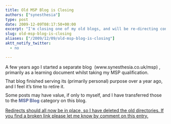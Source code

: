 ```yaml
---
title: Old MSP Blog is Closing
authors: ["synesthesia"]
type: post
date: 2009-12-09T08:17:50+00:00
excerpt: "I'm closing one of my old blogs, and will be re-directing content to a category on this blog."
slug: old-msp-blog-is-closing 
aliases: ["/2009/12/09/old-msp-blog-is-closing"]
aktt_notify_twitter:
  - no

---
```

<p style="margin-top: 10px; margin-bottom: 10px; padding-top: 0px; padding-bottom: 0px;">
  A few years ago I started a separate blog  (www.synesthesia.co.uk/msp) , primarily as a learning document whilst taking my MSP qualification.
</p>

<p style="margin-top: 10px; margin-bottom: 10px; padding-top: 0px; padding-bottom: 0px;">
  That blog finished serving its (primarily personal) purpose over a year ago, and I feel it’s time to retire it.
</p>

<p style="margin-top: 10px; margin-bottom: 10px; padding-top: 0px; padding-bottom: 0px;">
  Some posts may have value, if only to myself, and I have transferred those to the <a style="color: #6472a0; text-decoration: none; font-weight: 800;" href="https://www.synesthesia.co.uk/blog/archives/category/mspblog/">MSP Blog</a> category on this blog.
</p>

<ins datetime="2009-12-09T09:48:58+00:00">Redirects should all now be in place, so I have deleted the old directories. If you find a broken link please let me know by comment on this entry.</ins>